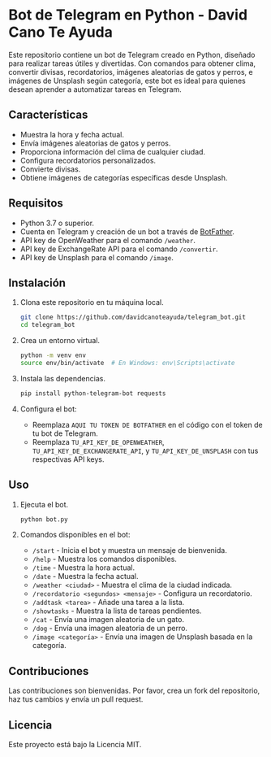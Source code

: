 
# Bot de Telegram en Python - David Cano Te Ayuda

Este repositorio contiene un bot de Telegram creado en Python, diseñado para realizar tareas útiles y divertidas. Con comandos para obtener clima, convertir divisas, recordatorios, imágenes aleatorias de gatos y perros, e imágenes de Unsplash según categoría, este bot es ideal para quienes desean aprender a automatizar tareas en Telegram.

## Características
- Muestra la hora y fecha actual.
- Envía imágenes aleatorias de gatos y perros.
- Proporciona información del clima de cualquier ciudad.
- Configura recordatorios personalizados.
- Convierte divisas.
- Obtiene imágenes de categorías específicas desde Unsplash.

## Requisitos
- Python 3.7 o superior.
- Cuenta en Telegram y creación de un bot a través de [BotFather](https://core.telegram.org/bots#botfather).
- API key de OpenWeather para el comando `/weather`.
- API key de ExchangeRate API para el comando `/convertir`.
- API key de Unsplash para el comando `/image`.

## Instalación

1. Clona este repositorio en tu máquina local.
   ```bash
   git clone https://github.com/davidcanoteayuda/telegram_bot.git
   cd telegram_bot
   ```

2. Crea un entorno virtual.
   ```bash
   python -m venv env
   source env/bin/activate  # En Windows: env\Scripts\activate
   ```

3. Instala las dependencias.
   ```bash
   pip install python-telegram-bot requests
   ```

4. Configura el bot:
   - Reemplaza `AQUI TU TOKEN DE BOTFATHER` en el código con el token de tu bot de Telegram.
   - Reemplaza `TU_API_KEY_DE_OPENWEATHER`, `TU_API_KEY_DE_EXCHANGERATE_API`, y `TU_API_KEY_DE_UNSPLASH` con tus respectivas API keys.

## Uso

1. Ejecuta el bot.
   ```bash
   python bot.py
   ```

2. Comandos disponibles en el bot:
   - `/start` - Inicia el bot y muestra un mensaje de bienvenida.
   - `/help` - Muestra los comandos disponibles.
   - `/time` - Muestra la hora actual.
   - `/date` - Muestra la fecha actual.
   - `/weather <ciudad>` - Muestra el clima de la ciudad indicada.
   - `/recordatorio <segundos> <mensaje>` - Configura un recordatorio.
   - `/addtask <tarea>` - Añade una tarea a la lista.
   - `/showtasks` - Muestra la lista de tareas pendientes.
   - `/cat` - Envía una imagen aleatoria de un gato.
   - `/dog` - Envía una imagen aleatoria de un perro.
   - `/image <categoría>` - Envía una imagen de Unsplash basada en la categoría.

## Contribuciones
Las contribuciones son bienvenidas. Por favor, crea un fork del repositorio, haz tus cambios y envía un pull request.

## Licencia
Este proyecto está bajo la Licencia MIT.
